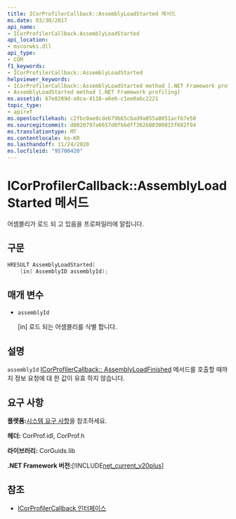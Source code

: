 ```yaml
---
title: ICorProfilerCallback::AssemblyLoadStarted 메서드
ms.date: 03/30/2017
api_name:
- ICorProfilerCallback.AssemblyLoadStarted
api_location:
- mscorwks.dll
api_type:
- COM
f1_keywords:
- ICorProfilerCallback::AssemblyLoadStarted
helpviewer_keywords:
- ICorProfilerCallback::AssemblyLoadStarted method [.NET Framework profiling]
- AssemblyLoadStarted method [.NET Framework profiling]
ms.assetid: 67e8209d-a0ca-4118-a6e6-c1ee0abc2221
topic_type:
- apiref
ms.openlocfilehash: c2fbc0ae8cdeb79b65cbad9a055a8051acf67e50
ms.sourcegitcommit: d8020797a6657d0fbbdff362b80300815f682f94
ms.translationtype: MT
ms.contentlocale: ko-KR
ms.lasthandoff: 11/24/2020
ms.locfileid: "95700420"
---
```

# <a name="icorprofilercallbackassemblyloadstarted-method"></a>ICorProfilerCallback::AssemblyLoadStarted 메서드

어셈블리가 로드 되 고 있음을 프로파일러에 알립니다.  
  
## <a name="syntax"></a>구문  
  
```cpp  
HRESULT AssemblyLoadStarted(  
    [in] AssemblyID assemblyId);  
```  
  
## <a name="parameters"></a>매개 변수

- `assemblyId`

  \[in] 로드 되는 어셈블리를 식별 합니다.

## <a name="remarks"></a>설명  

 `assemblyId` [ICorProfilerCallback:: AssemblyLoadFinished](icorprofilercallback-assemblyloadfinished-method.md) 메서드를 호출할 때까지 정보 요청에 대 한 값이 유효 하지 않습니다.  
  
## <a name="requirements"></a>요구 사항  

 **플랫폼:**[시스템 요구 사항](../../get-started/system-requirements.md)을 참조하세요.  
  
 **헤더:** CorProf.idl, CorProf.h  
  
 **라이브러리:** CorGuids.lib  
  
 **.NET Framework 버전:**[!INCLUDE[net_current_v20plus](../../../../includes/net-current-v20plus-md.md)]  
  
## <a name="see-also"></a>참조

- [ICorProfilerCallback 인터페이스](icorprofilercallback-interface.md)
